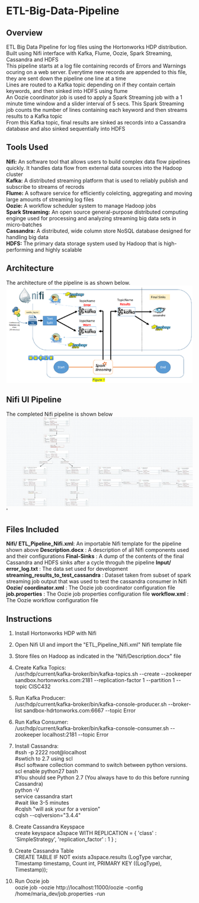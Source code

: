 # ETL-Big-Data-Pipeline
## Overview
ETL Big Data Pipeline for log files using the Hortonworks HDP distribution. Built using Nifi interface with Kafka, Flume, Oozie, Spark Streaming, Cassandra and HDFS  
This pipeline starts at a log file containing records of Errors and Warnings ocuring on a web server. Everytime new records are appended to this file, they are sent down the pipeline one line at a time  
Lines are routed to a Kafka topic depending on if they contain certain keywords, and then sinked into HDFS using flume   
An Oozie coordinator job is used to apply a Spark Streaming job with a 1 minute time window and a slider interval of 5 secs. This Spark Streaming job counts the number of lines containing each keyword and then streams results to a Kafka topic  
From this Kafka topic, final results are sinked as records into a Cassandra database and also sinked sequentially into HDFS  

## Tools Used  

**Nifi:** An software tool that allows users to build complex data flow pipelines quickly. It handles data flow from external data sources into the Hadoop cluster  
**Kafka:** A distributed streaming platform that is used to reliably publish and subscribe to streams of recrods  
**Flume:** A software service for efficiently colelcting, aggregating and moving large amounts of streaming log files  
**Oozie:** A workflow scheduler system to manage Hadoop jobs  
**Spark Streaming:** An open source general-purpose distributed computing enginge used for processing and analyzing streaming big data sets in micro-batches  
**Cassandra:** A distributed, wide column store NoSQL database designed for handling big data  
**HDFS:** The primary data storage system used by Hadoop that is high-performing and highly scalable  

## Architecture  
The architecture of the pipeline is as shown below. 
![Alt text](images/architecture.PNG?raw=true "Architecture")

## Nifi UI Pipeline
The completed Nifi pipeline is shown below
![Alt text](images/Nifi_pipeline.png?raw=true "Nifi Pipeline")'

## Files Included
**Nifi/**
	**ETL_Pipeline_Nifi.xml**: An importable Nifi template for the pipeline shown above
	**Description.docx** : A description of all Nifi components used and their configurations
**Final-Sinks** : A dump of the contents of the final Cassandra and HDFS sinks after a cycle throguh the pipeline
**Input/**
	**error_log.txt** : The data set used for development
	**streaming_results_to_test_cassandra** : Dataset taken from subset of spark streaming job output that was used to test the cassandra consumer in Nifi
**Oozie/**
	**coordinator.xml** : The Oozie job coordinator configuration file
	**job.properties** : The Oozie job properties configuration file
	**workflow.xml** : The Oozie workflow configuration file

## Instructions
1.	Install Hortonworks HDP with Nifi  

2. 	Open Nifi UI and import the "ETL_Pipeline_Nifi.xml" Nifi template file  

3.	Store files on Hadoop as indicated in the "Nifi/Description.docx" file  

4.	Create Kafka Topics:   
	/usr/hdp/current/kafka-broker/bin/kafka-topics.sh --create --zookeeper sandbox.hortonworks.com:2181 --replication-factor	1  --partition 1 --topic CISC432  
	
5.	Run Kafka Producer:  
	/usr/hdp/current/kafka-broker/bin/kafka-console-producer.sh --broker-list sandbox-hdrtonworks.com:6667 --topic Error   
	
6.	Run Kafka Consumer:  
	/usr/hdp/current/kafka-broker/bin/kafka-console-consumer.sh --zookeeper localhost:2181 --topic Error  
	
7.	Install Cassandra:  
	#ssh -p 2222 root@localhost  
	#swtich to 2.7 using scl  
	#scl software collection command to switch between python versions.   
	scl enable python27 bash  
	#You should see Python 2.7 (You always have to do this before running Cassandra)  
	python -V  
	service cassandra start   
	#wait like 3-5 minutes  
	#cqlsh "will ask your for a version"  
	cqlsh --cqlversion="3.4.4"  

8.	Create Cassandra Keyspace  
	create keyspace a3space WITH REPLICATION = { 'class' : 'SimpleStrategy', 'replication_factor' : 1 } ;   
	
9.	Create Cassandra Table  
	CREATE TABLE IF NOT exists a3space.results (LogType varchar, Timestamp timestamp, Count int, PRIMARY KEY ((LogType), Timestamp));  

7. Run Oozie job  
	oozie job -oozie http://localhost:11000/oozie -config /home/maria_dev/job.properties -run  